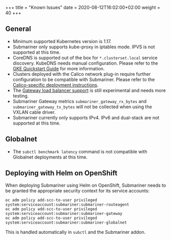 +++
title = "Known Issues"
date = 2020-08-12T16:02:00+02:00
weight = 40
+++

## General

* Minimum supported Kubernetes version is 1.17.
* Submariner only supports kube-proxy in iptables mode. IPVS is not supported at this time.
* CoreDNS is supported out of the box for `*.clusterset.local` service discovery. KubeDNS needs manual configuration. Please refer to the
[GKE Quickstart Guide](../../getting-started/quickstart/managed-kubernetes/gke/#final-workaround-for-kubedns) for more information.
* Clusters deployed with the Calico network plug-in require further configuration to be compatible with Submariner. Please refer to the
[Calico-specific deployment instructions](../deployment/calico/).
* The [Gateway load balancer support](../../getting-started/quickstart/openshift/gcp-lb/) is still experimental and needs more testing.
* Submariner Gateway metrics `submariner_gateway_rx_bytes` and `submariner_gateway_tx_bytes` will not be collected when using the
VXLAN cable driver.
* Submariner currently only supports IPv4. IPv6 and dual-stack are not supported at this time.

## Globalnet

* The `subctl benchmark latency` command is not compatible with Globalnet deployments at this time.

## Deploying with Helm on OpenShift

When deploying Submariner using Helm on OpenShift, Submariner needs to be granted the appropriate security context for its service accounts:

```shell
oc adm policy add-scc-to-user privileged system:serviceaccount:submariner:submariner-routeagent
oc adm policy add-scc-to-user privileged system:serviceaccount:submariner:submariner-gateway
oc adm policy add-scc-to-user privileged system:serviceaccount:submariner:submariner-globalnet
```

This is handled automatically in `subctl` and the Submariner addon.
